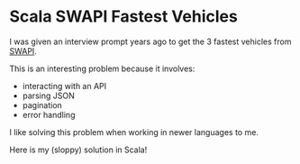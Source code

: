 # Scala SWAPI Fastest Vehicles

I was given an interview prompt years ago to get the 3 fastest vehicles from [SWAPI](https://swapi.dev).

This is an interesting problem because it involves:
- interacting with an API
- parsing JSON
- pagination
- error handling

I like solving this problem when working in newer languages to me.

Here is my (sloppy) solution in Scala!

